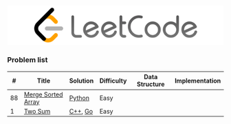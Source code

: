 <p align='center'>
<img src='../logo.png'>
</p>




### Problem list

| # | Title | Solution | Difficulty | Data Structure | Implementation |
|---| ----- | -------- | -----------| ---------------| ---------------|
|88|[Merge Sorted Array](https://nbviewer.jupyter.org/github/adrien-perelloyb/leetcode/blob/main/problems/88_leetcode/88_leetcode.ipynb)| [Python](https://nbviewer.jupyter.org/github/adrien-perelloyb/leetcode/blob/main/problems/88_leetcode/88_solution_python.ipynb)|Easy| | |
|1|[Two Sum](https://leetcode.com/problems/two-sum/)| [C++](./algorithms/cpp/twoSum/twoSum.cpp), [Go](./algorithms/golang/twoSum/twoSum.go)|Easy| | |
